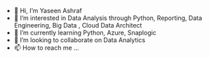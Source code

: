 - 👋 Hi, I’m Yaseen Ashraf
- 👀 I’m interested in Data Analysis through Python, Reporting, Data Engineering, Big Data , Cloud Data Architect
- 🌱 I’m currently learning Python, Azure, Snaplogic
- 💞️ I’m looking to collaborate on Data Analytics 
- 📫 How to reach me ...

<!---
yaseen39/yaseen39 is a ✨ special ✨ repository because its `README.md` (this file) appears on your GitHub profile.
You can click the Preview link to take a look at your changes.
--->
